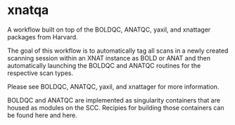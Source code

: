 # xnatqa

A workflow built on top of the BOLDQC, ANATQC, yaxil, and xnattager packages from Harvard.

The goal of this workflow is to automatically tag all scans in a newly created scanning session within an XNAT instance as BOLD or ANAT and then automatically launching the BOLDQC and ANATQC routines for the respective scan types.

Please see BOLDQC, ANATQC, yaxil, and xnattager for more information.

BOLDQC and ANATQC are implemented as singularity containers that are housed as modules on the SCC. Recipies for building those containers can be found here and here.